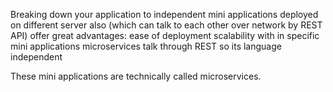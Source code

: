 Breaking down your application to independent mini applications deployed on different server also (which can talk to each other over network by REST API) offer great advantages:
ease of deployment
scalability with in specific mini applications
microservices talk through REST so its language independent

These mini applications are technically called microservices.
